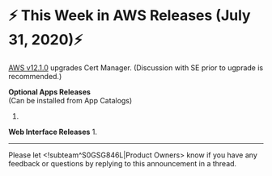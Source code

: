 # :zap: This Week in AWS Releases (July 31, 2020):zap:

[AWS v12.1.0](https://github.com/giantswarm/releases/tree/master/aws/v12.1.0) upgrades Cert Manager. (Discussion with SE prior to ugprade is recommended.)

**Optional Apps Releases**  
(Can be installed from App Catalogs)

1. 

**Web Interface Releases**
1. 

---
Please let <!subteam^S0GSG846L|Product Owners> know if you have any feedback or questions by replying to this announcement in a thread.
